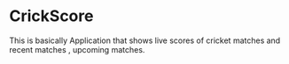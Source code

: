 # CrickScore
This is basically Application that shows live scores of cricket matches and recent matches , upcoming matches. 

